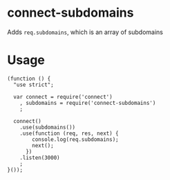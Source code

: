 connect-subdomains
===

Adds `req.subdomains`, which is an array of subdomains

Usage
===

    (function () {
      "use strict";

      var connect = require('connect')
        , subdomains = require('connect-subdomains')
        ;

      connect()
        .use(subdomains())
        .use(function (req, res, next) {
            console.log(req.subdomains);
            next();
          })
        .listen(3000)
        ;
    }());
